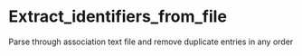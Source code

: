 # Extract_identifiers_from_file
Parse through association text file and remove duplicate entries in any order
